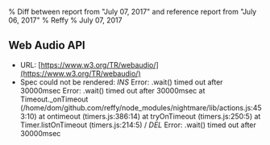% Diff between report from "July 07, 2017" and reference report from "July 06, 2017"
% Reffy
% July 07, 2017

## Web Audio API

- URL: [https://www.w3.org/TR/webaudio/](https://www.w3.org/TR/webaudio/)
- Spec could not be rendered: *INS* Error: .wait() timed out after 30000msec Error: .wait() timed out after 30000msec
    at Timeout._onTimeout (/home/dom/github.com/reffy/node_modules/nightmare/lib/actions.js:453:10)
    at ontimeout (timers.js:386:14)
    at tryOnTimeout (timers.js:250:5)
    at Timer.listOnTimeout (timers.js:214:5) / *DEL* Error: .wait() timed out after 30000msec


